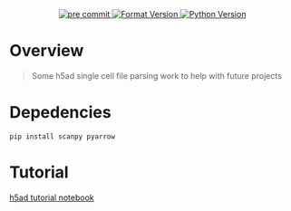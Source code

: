 <div class="flex-container" align="center">
    <a href="https://github.com/pre-commit/pre-commit">
    <img src="https://img.shields.io/badge/pre--commit-enabled-brightgreen?logo=pre-commit&logoColor=white"
        alt="pre commit">
    <a href="https://github.com/psf/black">
    <img src="https://img.shields.io/badge/code%20style-black-000000.svg"
        alt="Format Version">
    <a href="https://img.shields.io/badge/Python-3.10-blue">
    <img src="https://img.shields.io/badge/Python-3.10-blue"
        alt="Python Version">
    </a>
</div>

# Overview
>Some h5ad single cell file parsing work to help with future projects

# Depedencies 
```
pip install scanpy pyarrow
```

# Tutorial
[h5ad tutorial notebook]('./h5ad-tutorial.ipynb')